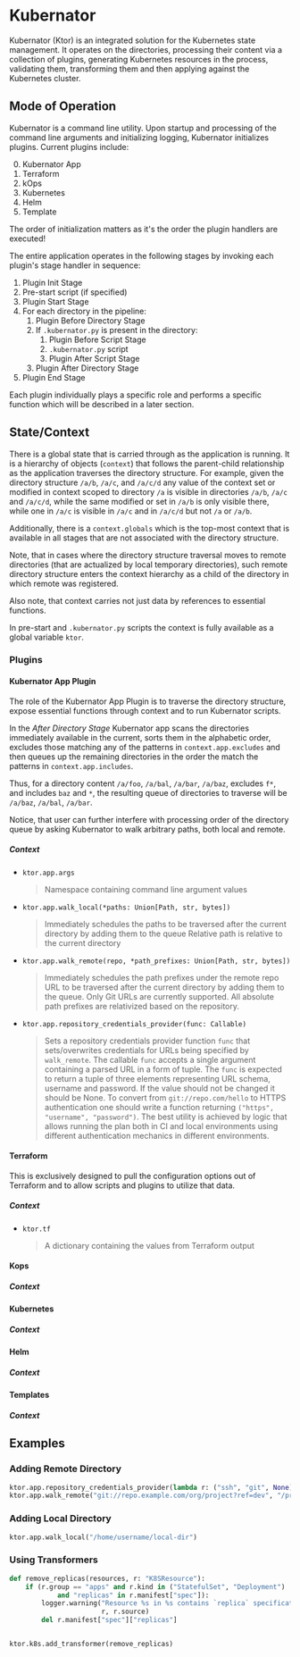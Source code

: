 # Kubernator

Kubernator (Ktor) is an integrated solution for the Kubernetes state management. It operates on the directories, 
processing their content via a collection of plugins, generating Kubernetes resources in the process, validating them, 
transforming them and then applying against the Kubernetes cluster.

## Mode of Operation

Kubernator is a command line utility. Upon startup and processing of the command line arguments and initializing 
logging, Kubernator initializes plugins. Current plugins include:

0. Kubernator App
1. Terraform
2. kOps
3. Kubernetes
4. Helm
5. Template

The order of initialization matters as it's the order the plugin handlers are executed!

The entire application operates in the following stages by invoking each plugin's stage handler in sequence:

1. Plugin Init Stage
2. Pre-start script (if specified)
3. Plugin Start Stage
4. For each directory in the pipeline:
   1. Plugin Before Directory Stage
   2. If `.kubernator.py` is present in the directory: 
      1. Plugin Before Script Stage
      2. `.kubernator.py` script
      3. Plugin After Script Stage
   3. Plugin After Directory Stage
5. Plugin End Stage

Each plugin individually plays a specific role and performs a specific function which will be described in a later
section.

## State/Context

There is a global state that is carried through as the application is running. It is a hierarchy of objects (`context`)
that follows the parent-child relationship as the application traverses the directory structure.
For example, given the directory structure `/a/b`, `/a/c`, and `/a/c/d` any value of the context set or modified in
context scoped to directory `/a` is visible in directories `/a/b`, `/a/c` and `/a/c/d`, while the same modified or
set in `/a/b` is only visible there, while one in `/a/c` is visible in `/a/c` and in `/a/c/d` but not `/a` or `/a/b`.

Additionally, there is a `context.globals` which is the top-most context that is available in all stages that are not
associated with the directory structure.

Note, that in cases where the directory structure traversal moves to remote directories (that are actualized by local
temporary directories), such remote directory structure enters the context hierarchy as a child of the directory in 
which remote was registered.

Also note, that context carries not just data by references to essential functions.

In pre-start and `.kubernator.py` scripts the context is fully available as a global variable `ktor`.

### Plugins

#### Kubernator App Plugin

The role of the Kubernator App Plugin is to traverse the directory structure, expose essential functions through context
and to run Kubernator scripts.

In the *After Directory Stage* Kubernator app scans the directories immediately available in the current, sorts them
in the alphabetic order, excludes those matching any of the patterns in `context.app.excludes` and then queues up the 
remaining directories in the order the match the patterns in `context.app.includes`. 

Thus, for a directory content `/a/foo`, `/a/bal`, `/a/bar`, `/a/baz`, excludes `f*`, and includes `baz` and `*`, 
the resulting queue of directories to traverse will be `/a/baz`, `/a/bal`, `/a/bar`.

Notice, that user can further interfere with processing order of the directory queue by asking Kubernator to walk 
arbitrary paths, both local and remote.

##### Context

* `ktor.app.args`
  > Namespace containing command line argument values
* `ktor.app.walk_local(*paths: Union[Path, str, bytes])`
  > Immediately schedules the paths to be traversed after the current directory by adding them to the queue
  > Relative path is relative to the current directory
* `ktor.app.walk_remote(repo, *path_prefixes: Union[Path, str, bytes])`
  > Immediately schedules the path prefixes under the remote repo URL to be traversed after the current directory by 
  > adding them to the queue. Only Git URLs are currently supported.
  > All absolute path prefixes are relativized based on the repository.
* `ktor.app.repository_credentials_provider(func: Callable)`
  > Sets a repository credentials provider function `func` that sets/overwrites credentials for URLs being specified by
  > `walk_remote`. The callable `func` accepts a single argument containing a parsed URL in a form of tuple. The `func`
  > is expected to return a tuple of three elements representing URL schema, username and password. If the value should 
  > not be changed it should be None. To convert from `git://repo.com/hello` to HTTPS authentication one should write
  > a function returning `("https", "username", "password")`. The best utility is achieved by logic that allows running 
  > the plan both in CI and local environments using different authentication mechanics in different environments.

#### Terraform

This is exclusively designed to pull the configuration options out of Terraform and to allow scripts and plugins to 
utilize that data.

##### Context

* `ktor.tf`
  > A dictionary containing the values from Terraform output


#### Kops

##### Context


#### Kubernetes

##### Context


#### Helm

##### Context


#### Templates

##### Context


## Examples


### Adding Remote Directory

```python
ktor.app.repository_credentials_provider(lambda r: ("ssh", "git", None))
ktor.app.walk_remote("git://repo.example.com/org/project?ref=dev", "/project")
```

### Adding Local Directory

```python
ktor.app.walk_local("/home/username/local-dir")
```

### Using Transformers

```python
def remove_replicas(resources, r: "K8SResource"):
    if (r.group == "apps" and r.kind in ("StatefulSet", "Deployment")
            and "replicas" in r.manifest["spec"]):
        logger.warning("Resource %s in %s contains `replica` specification that will be removed. Use HPA!!!",
                       r, r.source)
        del r.manifest["spec"]["replicas"]


ktor.k8s.add_transformer(remove_replicas)
```
